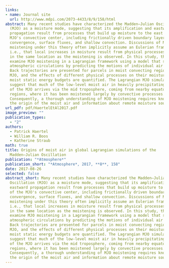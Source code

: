 ```yaml
---
links:
- name: Journal site
  url: http://www.mdpi.com/2073-4433/8/9/158/html
abstract: Many recent studies have characterized the Madden–Julian Oscillation
  (MJO) as a moisture mode, suggesting that its amplification and eastward
  propagation result from processes that build up moisture to the east of the
  MJO's convective center, including frictionally driven boundary layer
  convergence, surface fluxes, and shallow convection. Discussions of MJO
  moistening under this theory often implicitly assume an Eulerian framework;
  i.e., that local increases in moisture result from physical processes acting
  in the same location as the moistening is observed. In this study, the authors
  examine MJO moistening in a Lagrangian framework using a model that simulates
  atmospheric circulations by predicting the motions of individual air parcels.
  Back trajectories are presented for parcels in moist convecting regions of the
  MJO, and the effects of different physical processes on their moisture and
  moist static energy budgets are quantified. The Lagrangian MJO simulations
  suggest that much of the low-level moist air in heavily precipitating regions
  of the MJO arrives via the mid troposphere, coming from nearby equatorial
  regions, where it has been moistened largely by convective processes.
  Consequently, a thorough understanding of MJO moistening requires knowledge of
  the origin of the moist air and information about remote moisture sources.
url_pdf: pdf/HaertelEtAl2017.pdf
image_preview: ""
publication_types:
  - "2"
authors:
  - Patrick Haertel
  - William R. Boos
  - Katherine Straub
math: true
title: Origins of moist air in global Lagrangian simulations of the
  Madden–Julian Oscillation
publication: "*Atmosphere*"
publication_short: "*Atmosphere*, 2017, **8**, 158"
date: 2017-08-26
selected: false
abstract_short: Many recent studies have characterized the Madden–Julian
  Oscillation (MJO) as a moisture mode, suggesting that its amplification and
  eastward propagation result from processes that build up moisture to the east
  of the MJO's convective center, including frictionally driven boundary layer
  convergence, surface fluxes, and shallow convection. Discussions of MJO
  moistening under this theory often implicitly assume an Eulerian framework;
  i.e., that local increases in moisture result from physical processes acting
  in the same location as the moistening is observed. In this study, the authors
  examine MJO moistening in a Lagrangian framework using a model that simulates
  atmospheric circulations by predicting the motions of individual air parcels.
  Back trajectories are presented for parcels in moist convecting regions of the
  MJO, and the effects of different physical processes on their moisture and
  moist static energy budgets are quantified. The Lagrangian MJO simulations
  suggest that much of the low-level moist air in heavily precipitating regions
  of the MJO arrives via the mid troposphere, coming from nearby equatorial
  regions, where it has been moistened largely by convective processes.
  Consequently, a thorough understanding of MJO moistening requires knowledge of
  the origin of the moist air and information about remote moisture sources.
---
```

